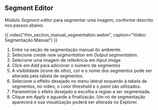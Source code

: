## Segment Editor

Módulo *Segment editor* para segmentar uma imagem, conforme descrito nos passos abaixo:

{{ video("thin_section_manual_segmentation.webm", caption="Video: Segmentação Manual") }}

1. Entre na seção de segmentação manual do ambiente.
2. Selecione *create new segmentation* em *Output segmentation*.
3. Selecione uma imagem de referência em *Input image*.
4. Click em *Add* para adicionar o numero de segmentos
5. A visibilidade (icone de olho), cor e o nome dos segmentos pode ser alterada pela tabela de segmentos.
6. Selecione o effeito desejado no menu lateral esquerdo à tabela de segmentos, no video, o *color threshold* e o *paint* sâo utilizados.
7. Parametrize o efeito desejado e escolha a regiao a ser segmentada.
8. Clique em *Apply* e aguarde a finalização. Um nó de segmentação aparecerá e sua visualização poderá ser alterada no Explorer.
